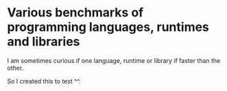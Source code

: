 # Various benchmarks of programming languages, runtimes and libraries
I am sometimes curious if one language, runtime or library if faster than the other.

So I created this to test ^^.